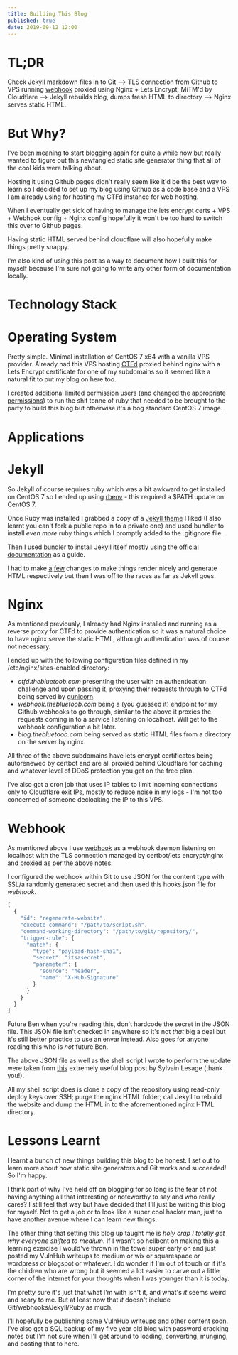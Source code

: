 ```yaml
---
title: Building This Blog
published: true
date: 2019-09-12 12:00
---
```


# [](#header-1)TL;DR
Check Jekyll markdown files in to Git --> TLS connection from Github to VPS running [webhook](https://github.com/adnanh/webhook) proxied using Nginx + Lets Encrypt; MiTM'd by Cloudflare --> Jekyll rebuilds blog, dumps fresh HTML to directory --> Nginx serves static HTML.

# [](#header-1)But Why?
I've been meaning to start blogging again for quite a while now but really wanted to figure out this newfangled static site generator thing that all of the cool kids were talking about.

Hosting it using Github pages didn't really seem like it'd be the best way to learn so I decided to set up my blog using Github as a code base and a VPS I am already using for hosting my CTFd instance for web hosting.

When I eventually get sick of having to manage the lets encrypt certs + VPS + Webhook config + Nginx config hopefully it won't be too hard to switch this over to Github pages.

Having static HTML served behind cloudflare will also hopefully make things pretty snappy.

I'm also kind of using this post as a way to document how I built this for myself because I'm sure not going to write any other form of documentation locally.

# [](#Header-1)Technology Stack
# [](#Header-2)Operating System
Pretty simple. Minimal installation of CentOS 7 x64 with a vanilla VPS provider. Already had this VPS hosting [CTFd](https://github.com/CTFd/CTFd) proxied behind nginx with a Lets Encrypt certificate for one of my subdomains so it seemed like a natural fit to put my blog on here too.

I created additional limited permission users (and changed the appropriate [permissions](https://askubuntu.com/questions/767504/permissions-problems-with-var-www-html-and-my-own-home-directory-for-a-website/767534#767534)) to run the shit tonne of ruby that needed to be brought to the party to build this blog but otherwise it's a bog standard CentOS 7 image.

# [](#Header-2)Applications
# [](#Header-3)Jekyll
So Jekyll of course requires ruby which was a bit awkward to get installed on CentOS 7 so I ended up using [rbenv](https://www.digitalocean.com/community/tutorials/how-to-install-ruby-on-rails-with-rbenv-on-centos-7) - this required a $PATH update on CentOS 7.

Once Ruby was installed I grabbed a copy of a [Jekyll theme](https://github.com/tocttou/hacker-blog) I liked (I also learnt you can't fork a public repo in to a private one) and used bundler to install _even more_ ruby things which I promptly added to the .gitignore file.

Then I used bundler to install Jekyll itself mostly using the [official documentation](https://jekyllrb.com/docs/) as a guide.

I had to make [a](https://github.com/jekyll/jekyll/issues/156) [few](https://github.com/jekyll/jekyll/issues/5267#issuecomment-241379902) changes to make things render nicely and generate HTML respectively but then I was off to the races as far as Jekyll goes.

# [](#Header-3)Nginx
As mentioned previously, I already had Nginx installed and running as a reverse proxy for CTFd to provide authentication so it was a natural choice to have nginx serve the static HTML, although authentication was of course not necessary.

I ended up with the following configuration files defined in my /etc/nginx/sites-enabled directory:
*   _ctfd.thebluetoob.com_ presenting the user with an authentication challenge and upon passing it, proxying their requests through to CTFd being served by [gunicorn](https://github.com/CTFd/CTFd/wiki/Advanced-Deployment#gunicorn).
*   _webhook.thebluetoob.com_ being a (you guessed it) endpoint for my Github webhooks to go through, similar to the above it proxies the requests coming in to a service listening on localhost. Will get to the webhook configuration a bit later.
*   _blog.thebluetoob.com_ being served as static HTML files from a directory on the server by nginx.

All three of the above subdomains have lets encrypt certificates being autorenewed by certbot and are all proxied behind Cloudflare for caching and whatever level of DDoS protection you get on the free plan. 

I've also got a cron job that uses IP tables to limit incoming connections only to Cloudflare exit IPs, mostly to reduce noise in my logs - I'm not too concerned of someone decloaking the IP to this VPS.

# [](#Header-3)Webhook
As mentioned above I use [webhook](https://github.com/adnanh/webhook) as a webhook daemon listening on localhost with the TLS connection managed by certbot/lets encrypt/nginx and proxied as per the above notes.

I configured the webhook within Git to use JSON for the content type with SSL/a randomly generated secret and then used this hooks.json file for _webhook_.

```js
[
  {
    "id": "regenerate-website",
    "execute-command": "/path/to/script.sh",
    "command-working-directory": "/path/to/git/repository/",
    "trigger-rule": {
      "match": {
        "type": "payload-hash-sha1",
        "secret": "itsasecret",
        "parameter": {
          "source": "header",
          "name": "X-Hub-Signature"
        }
      }
    }
  }
]

```

Future Ben when you're reading this, don't hardcode the secret in the JSON file. This JSON file isn't checked in anywhere so it's not _that_ big a deal but it's still better practice to use an envar instead. Also goes for anyone reading this who is _not_ future Ben.

The above JSON file as well as the shell script I wrote to perform the update were taken from [this](https://dev.to/severo/using-webhooks-to-update-a-self-hosted-jekyll-blog-59al) extremely useful blog post by Sylvain Lesage (thank you!).

All my shell script does is clone a copy of the repository using read-only deploy keys over SSH; purge the nginx HTML folder; call Jekyll to rebuild the website and dump the HTML in to the aforementioned nginx HTML directory.

# [](#header-1)Lessons Learnt
I learnt a bunch of new things building this blog to be honest. I set out to learn more about how static site generators and Git works and succeeded! So I'm happy.

I think part of why I've held off on blogging for so long is the fear of not having anything all that interesting or noteworthy to say and who really cares? I still feel that way but have decided that I'll just be writing this blog for myself. Not to get a job or to look like a super cool hacker man, just to have another avenue where I can learn new things.

The other thing that setting this blog up taught me is _holy crap I totally get why everyone shifted to medium_. If I wasn't so hellbent on making this a learning exercise I would've thrown in the towel super early on and just posted my VulnHub writeups to medium or wix or squarespace or wordpress or blogspot or whatever. I do wonder if I'm out of touch or if it's the children who are wrong but it seemed a lot easier to carve out a little corner of the internet for your thoughts when I was younger than it is today.

I'm pretty sure it's just that what I'm with isn't it, and what's _it_ seems weird and scary to me. But at least now that _it_ doesn't include Git/webhooks/Jekyll/Ruby as much.

I'll hopefully be publishing some VulnHub writeups and other content soon. I've also got a SQL backup of my five year old blog with password cracking notes but I'm not sure when I'll get around to loading, converting, munging, and posting that to here.